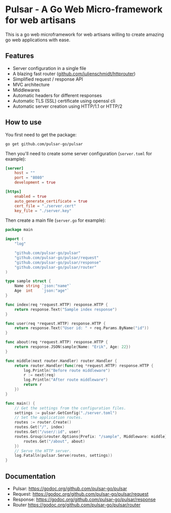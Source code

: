 # Pulsar - A Go Web Micro-framework for web artisans

This is a go web microframework for web artisans willing to create amazing go web applications with ease.

## Features

- Server configuration in a single file
- A blazing fast router ([github.com/julienschmidt/httprouter](https://github.com/julienschmidt/httprouter))
- Simplified request / response API
- MVC architecture
- Middlewares
- Automatic headers for different responses
- Automatic TLS (SSL) certificate using openssl cli
- Automatic server creation using HTTP/1.1 or HTTP/2

## How to use

You first need to get the package:

```
go get github.com/pulsar-go/pulsar
```

Then you'll need to create some server configuration (`server.toml` for example):

```toml
[server]
    host = ""
    port = "8080"
    development = true

[https]
    enabled = true
    auto_generate_certificate = true
    cert_file = "./server.cert"
    key_file = "./server.key"
```

Then create a main file (`server.go` for example):
```go
package main

import (
	"log"

	"github.com/pulsar-go/pulsar"
	"github.com/pulsar-go/pulsar/request"
	"github.com/pulsar-go/pulsar/response"
	"github.com/pulsar-go/pulsar/router"
)

type sample struct {
	Name string `json:"name"`
	Age  int    `json:"age"`
}

func index(req *request.HTTP) response.HTTP {
	return response.Text("Sample index response")
}

func user(req *request.HTTP) response.HTTP {
	return response.Text("User id: " + req.Params.ByName("id"))
}

func about(req *request.HTTP) response.HTTP {
	return response.JSON(sample{Name: "Erik", Age: 22})
}

func middle(next router.Handler) router.Handler {
	return router.Handler(func(req *request.HTTP) response.HTTP {
		log.Println("Before route middleware")
		r := next(req)
		log.Println("After route middleware")
		return r
	})
}

func main() {
	// Get the settings from the configuration files.
	settings := pulsar.GetConfig("./server.toml")
	// Set the application routes.
	routes := router.Create()
	routes.Get("/", index)
	routes.Get("/user/:id", user)
	routes.Group(&router.Options{Prefix: "/sample", Middleware: middle}, func(routes *router.Router) {
		routes.Get("/about", about)
	})
	// Serve the HTTP server.
	log.Fatalln(pulsar.Serve(routes, settings))
}
```

## Documentation

- Pulsar: <https://godoc.org/github.com/pulsar-go/pulsar>
- Request: <https://godoc.org/github.com/pulsar-go/pulsar/request>
- Response: <https://godoc.org/github.com/pulsar-go/pulsar/response>
- Router <https://godoc.org/github.com/pulsar-go/pulsar/router>
